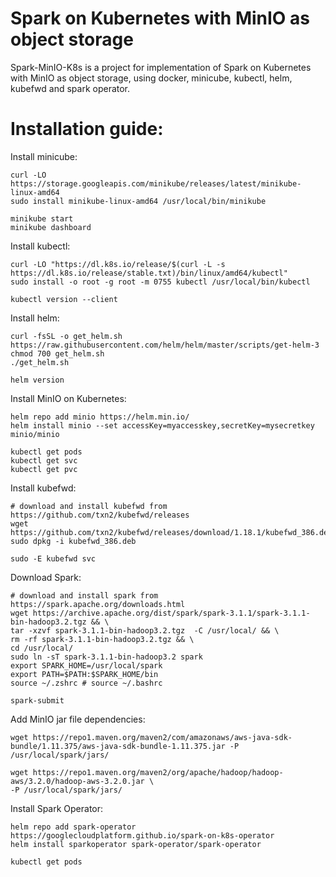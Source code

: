 # Spark on Kubernetes with MinIO as object storage

Spark-MinIO-K8s is a project for implementation of Spark on Kubernetes with MinIO as object storage, using docker, minicube, kubectl, helm, kubefwd and spark operator.


# Installation guide:

Install minicube:
    
    curl -LO https://storage.googleapis.com/minikube/releases/latest/minikube-linux-amd64
    sudo install minikube-linux-amd64 /usr/local/bin/minikube
    
    minikube start
    minikube dashboard


Install kubectl:

    curl -LO "https://dl.k8s.io/release/$(curl -L -s https://dl.k8s.io/release/stable.txt)/bin/linux/amd64/kubectl"
    sudo install -o root -g root -m 0755 kubectl /usr/local/bin/kubectl

    kubectl version --client


Install helm:

    curl -fsSL -o get_helm.sh https://raw.githubusercontent.com/helm/helm/master/scripts/get-helm-3
    chmod 700 get_helm.sh
    ./get_helm.sh

    helm version


Install MinIO on Kubernetes:

    helm repo add minio https://helm.min.io/
    helm install minio --set accessKey=myaccesskey,secretKey=mysecretkey minio/minio

    kubectl get pods
    kubectl get svc
    kubectl get pvc


Install kubefwd:

    # download and install kubefwd from https://github.com/txn2/kubefwd/releases
    wget https://github.com/txn2/kubefwd/releases/download/1.18.1/kubefwd_386.deb
    sudo dpkg -i kubefwd_386.deb

    sudo -E kubefwd svc


Download Spark:

    # download and install spark from https://spark.apache.org/downloads.html
    wget https://archive.apache.org/dist/spark/spark-3.1.1/spark-3.1.1-bin-hadoop3.2.tgz && \
    tar -xzvf spark-3.1.1-bin-hadoop3.2.tgz  -C /usr/local/ && \
    rm -rf spark-3.1.1-bin-hadoop3.2.tgz && \
    cd /usr/local/
    sudo ln -sT spark-3.1.1-bin-hadoop3.2 spark
    export SPARK_HOME=/usr/local/spark
    export PATH=$PATH:$SPARK_HOME/bin
    source ~/.zshrc # source ~/.bashrc

    spark-submit


Add MinIO jar file dependencies:

    wget https://repo1.maven.org/maven2/com/amazonaws/aws-java-sdk-bundle/1.11.375/aws-java-sdk-bundle-1.11.375.jar -P /usr/local/spark/jars/

    wget https://repo1.maven.org/maven2/org/apache/hadoop/hadoop-aws/3.2.0/hadoop-aws-3.2.0.jar \
    -P /usr/local/spark/jars/


Install Spark Operator:

    helm repo add spark-operator https://googlecloudplatform.github.io/spark-on-k8s-operator
    helm install sparkoperator spark-operator/spark-operator

    kubectl get pods